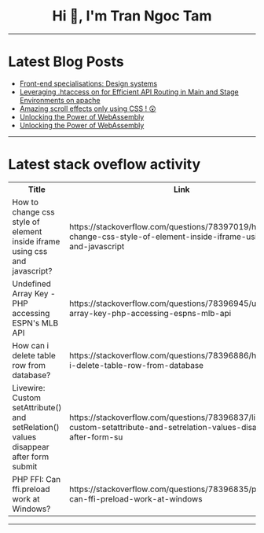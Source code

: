 <h1 align="center">Hi 👋, I'm Tran Ngoc Tam</h1>

---

# Latest Blog Posts 
<!-- BLOG-POST-LIST:START -->
- [Front-end specialisations: Design systems](https://dev.to/r4nd3l/front-end-specialisations-design-systems-3oid)
- [Leveraging .htaccess on for Efficient API Routing in Main and Stage Environments on apache](https://dev.to/dangeorge35/leveraging-htaccess-on-for-efficient-api-routing-in-main-and-stage-environments-on-apache-4k67)
- [Amazing scroll effects only using CSS ! 😲](https://dev.to/mince/amazing-scroll-effects-only-using-css--3ka7)
- [Unlocking the Power of WebAssembly](https://dev.to/yugandhar_dasari_93/unlocking-the-power-of-webassembly-5fo7)
- [Unlocking the Power of WebAssembly](https://dev.to/yugandhar_dasari_93/unlocking-the-power-of-webassembly-bfl)
<!-- BLOG-POST-LIST:END -->

---

# Latest stack oveflow activity
<table>
  <tr><th>Title</th><th>Link</th></tr>
  <!-- STACKOVERFLOW:START --><tr><td>How to change css style of element inside iframe using css and javascript?</td><td>https://stackoverflow.com/questions/78397019/how-to-change-css-style-of-element-inside-iframe-using-css-and-javascript</td></tr><tr><td>Undefined Array Key - PHP accessing ESPN&#39;s MLB API</td><td>https://stackoverflow.com/questions/78396945/undefined-array-key-php-accessing-espns-mlb-api</td></tr><tr><td>How can i delete table row from database?</td><td>https://stackoverflow.com/questions/78396886/how-can-i-delete-table-row-from-database</td></tr><tr><td>Livewire: Custom setAttribute&lpar;&rpar; and setRelation&lpar;&rpar; values disappear after form submit</td><td>https://stackoverflow.com/questions/78396837/livewire-custom-setattribute-and-setrelation-values-disappear-after-form-su</td></tr><tr><td>PHP FFI: Can ffi.preload work at Windows?</td><td>https://stackoverflow.com/questions/78396835/php-ffi-can-ffi-preload-work-at-windows</td></tr><!-- STACKOVERFLOW:END -->
</table>

---


